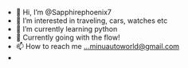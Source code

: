 - 👋 Hi, I’m @Sapphirephoenix7
- 👀 I’m interested in traveling, cars, watches etc
- 🌱 I’m currently learning python
- 💞️ Currently going with the flow!
- 📫 How to reach me ...minuautoworld@gmail.com
- 


<!---
Sapphirephoenix7/Sapphirephoenix7 is a ✨ special ✨ repository because its `README.md` (this file) appears on your GitHub profile.
You can click the Preview link to take a look at your changes.
--->
